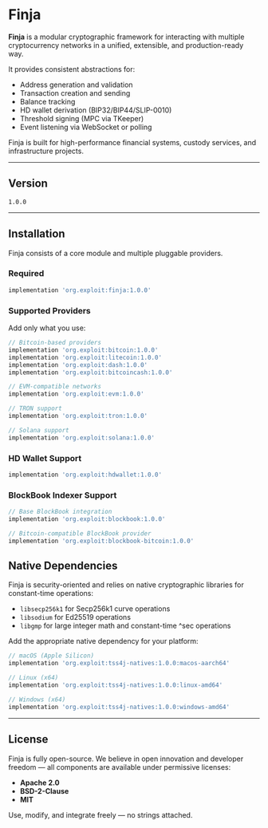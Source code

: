 # Finja

**Finja** is a modular cryptographic framework for interacting with multiple cryptocurrency networks in a unified, extensible, and production-ready way.

It provides consistent abstractions for:

- Address generation and validation
- Transaction creation and sending
- Balance tracking
- HD wallet derivation (BIP32/BIP44/SLIP-0010)
- Threshold signing (MPC via TKeeper)
- Event listening via WebSocket or polling

Finja is built for high-performance financial systems, custody services, and infrastructure projects.

---

## Version

`1.0.0`

---

## Installation

Finja consists of a core module and multiple pluggable providers.

### Required

```groovy
implementation 'org.exploit:finja:1.0.0'
```

### Supported Providers

Add only what you use:

```groovy
// Bitcoin-based providers
implementation 'org.exploit:bitcoin:1.0.0'
implementation 'org.exploit:litecoin:1.0.0'
implementation 'org.exploit:dash:1.0.0'
implementation 'org.exploit:bitcoincash:1.0.0'

// EVM-compatible networks
implementation 'org.exploit:evm:1.0.0'

// TRON support
implementation 'org.exploit:tron:1.0.0'

// Solana support
implementation 'org.exploit:solana:1.0.0'
```

### HD Wallet Support

```groovy
implementation 'org.exploit:hdwallet:1.0.0'
```

### BlockBook Indexer Support

```groovy
// Base BlockBook integration
implementation 'org.exploit:blockbook:1.0.0'

// Bitcoin-compatible BlockBook provider
implementation 'org.exploit:blockbook-bitcoin:1.0.0'
```
## Native Dependencies

Finja is security-oriented and relies on native cryptographic libraries for constant-time operations:

- `libsecp256k1` for Secp256k1 curve operations
- `libsodium` for Ed25519 operations
- `libgmp` for large integer math and constant-time ^sec operations

Add the appropriate native dependency for your platform:

```groovy
// macOS (Apple Silicon)
implementation 'org.exploit:tss4j-natives:1.0.0:macos-aarch64'

// Linux (x64)
implementation 'org.exploit:tss4j-natives:1.0.0:linux-amd64'

// Windows (x64)
implementation 'org.exploit:tss4j-natives:1.0.0:windows-amd64'
```

___

## License

Finja is fully open-source. We believe in open innovation and developer freedom — all components are available under permissive licenses:

- **Apache 2.0**
- **BSD-2-Clause**
- **MIT**

Use, modify, and integrate freely — no strings attached.